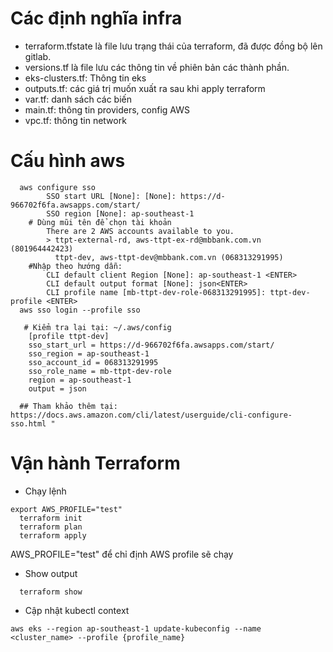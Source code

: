 # Các định nghĩa infra
- terraform.tfstate là file lưu trạng thái của terraform, đã được đồng bộ lên gitlab.
- versions.tf là file lưu các thông tin về phiên bản các thành phần.
- eks-clusters.tf: Thông tin eks
- outputs.tf: các giá trị muốn xuất ra sau khi apply terraform
- var.tf: danh sách các biến
- main.tf: thông tin providers, config AWS
- vpc.tf: thông tin network

# Cấu hình aws
```
  aws configure sso
        SSO start URL [None]: [None]: https://d-966702f6fa.awsapps.com/start/
        SSO region [None]: ap-southeast-1
    # Dùng mũi tên để chọn tài khoản
        There are 2 AWS accounts available to you.
        > ttpt-external-rd, aws-ttpt-ex-rd@mbbank.com.vn (801964442423)   
          ttpt-dev, aws-ttpt-dev@mbbank.com.vn (068313291995) 
    #Nhập theo hướng dẫn:
        CLI default client Region [None]: ap-southeast-1 <ENTER>
        CLI default output format [None]: json<ENTER>
        CLI profile name [mb-ttpt-dev-role-068313291995]: ttpt-dev-profile <ENTER>
  aws sso login --profile sso

   # Kiểm tra lại tại: ~/.aws/config 
    [profile ttpt-dev]
    sso_start_url = https://d-966702f6fa.awsapps.com/start/
    sso_region = ap-southeast-1
    sso_account_id = 068313291995
    sso_role_name = mb-ttpt-dev-role
    region = ap-southeast-1
    output = json

  ## Tham khảo thêm tại: https://docs.aws.amazon.com/cli/latest/userguide/cli-configure-sso.html "

```

# Vận hành Terraform

- Chạy lệnh

```
export AWS_PROFILE="test"
  terraform init
  terraform plan
  terraform apply
```
AWS_PROFILE="test" để chỉ định AWS profile sẽ chạy 
- Show output
```
  terraform show
```
- Cập nhật kubectl context

```
aws eks --region ap-southeast-1 update-kubeconfig --name <cluster_name> --profile {profile_name}
```


